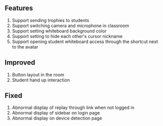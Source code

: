 ## Features

1. Support sending trophies to students
2. Support switching camera and microphone in classroom
3. Support setting whiteboard background color
4. Support setting to hide each other's cursor nickname
5. Support opening student whiteboard access through the shortcut next to the avatar

## Improved

1. Button layout in the room
2. Student hand up interaction

## Fixed

1. Abnormal display of replay through link when not logged in
2. Abnormal display of sidebar on login page
3. Abnormal display on device detection page
